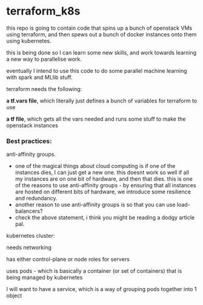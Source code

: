 # terraform_k8s

this repo is going to contain code that spins up a bunch of openstack VMs using terraform, and then spews out a bunch of docker instances onto them using kubernetes.

this is being done so I can learn some new skills, and work towards learning a new way to parallelise work.

eventually I intend to use this code to do some parallel machine learning with spark and MLlib stuff.


terraform needs the following:

**a tf.vars file**, which literally just defines a bunch of variables for terraform to use

**a tf file**, which gets all the vars needed and runs some stuff to make the openstack instances

### Best practices:

anti-affinity groups. 

 - one of the magical things about cloud computing is if one of the instances dies, I can just get a new one. this doesnt work so well if all my instances are on one bit of hardware, and then that dies. this is one of the reasons to use anti-affinity groups - by ensuring that all instances are hosted on different bits of hardware, we introduce some resilience and redundancy.
 - another reason to use anti-affinity groups is so that you can use load-balancers?
 - check the above statement, i think you might be reading a dodgy article pal.
 
 
 kubernetes cluster:
 
 needs networking
 
 has either control-plane or node roles for servers
 
 uses pods - which is basically a container (or set of containers) that is being managed by kubernetes
 
 I will want to have a service, which is a way of grouping pods together into 1 object
